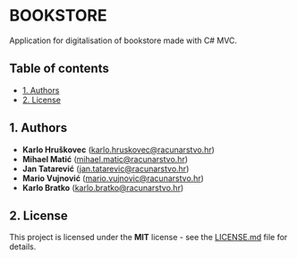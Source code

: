 # BOOKSTORE <!-- omit in toc -->

Application for digitalisation of bookstore made with C# MVC.

## Table of contents <!-- omit in toc -->

- [1. Authors](#1-authors)
- [2. License](#2-license)

## 1. Authors

- **Karlo Hruškovec** (karlo.hruskovec@racunarstvo.hr)
- **Mihael Matić** (mihael.matic@racunarstvo.hr)
- **Jan Tatarević** (jan.tatarevic@racunarstvo.hr)
- **Mario Vujnović** (mario.vujnovic@racunarstvo.hr)
- **Karlo Bratko** (karlo.bratko@racunarstvo.hr)

## 2. License

This project is licensed under the **MIT** license - see the [LICENSE.md](/LICENSE.md) file for details.